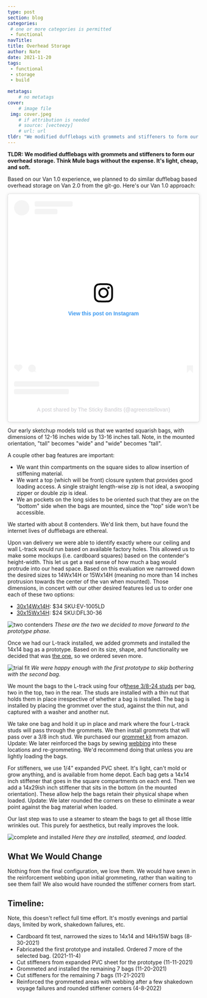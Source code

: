 ```yaml
---
type: post
section: blog
categories: 
 # one or more categories is permitted
 - functional
navTitle: 
title: Overhead Storage
author: Nate
date: 2021-11-20
tags:
 - functional
 - storage
 - build
 
metatags:
	# no metatags
cover: 
	# image file
 img: cover.jpeg
	# if attribution is needed
	# source: [vecteezy]
	# url: url
tldr: "We modified dufflebags with grommets and stiffeners to form our overhead storage.  Think Mule bags without the expense.  It's light, cheap, and soft"
---
```


**TLDR: We modified dufflebags with grommets and stiffeners to form our overhead storage.  Think Mule bags without the expense.  It's light, cheap, and soft.**

Based on our Van 1.0 experience, we planned to do similar dufflebag based overhead storage on Van 2.0 from the git-go.  Here's our Van 1.0 approach: 

<blockquote
  class="instagram-media"
  data-instgrm-captioned
  data-instgrm-permalink="https://www.instagram.com/p/CAS6YS3JhLP/?utm_source=ig_embed&amp;utm_campaign=loading"
  data-instgrm-version="14"
  style="
    background: #fff;
    border: 0;
    border-radius: 3px;
    box-shadow: 0 0 1px 0 rgba(0, 0, 0, 0.5), 0 1px 10px 0 rgba(0, 0, 0, 0.15);
    margin: 1px;
    max-width: 540px;
    min-width: 326px;
    padding: 0;
    width: 99.375%;
    width: -webkit-calc(100% - 2px);
    width: calc(100% - 2px);
  "
>
  <div style="padding: 16px">
    <a
      href="https://www.instagram.com/p/CAS6YS3JhLP/?utm_source=ig_embed&amp;utm_campaign=loading"
      style="
        background: #ffffff;
        line-height: 0;
        padding: 0 0;
        text-align: center;
        text-decoration: none;
        width: 100%;
      "
      target="_blank"
    >
      <div style="display: flex; flex-direction: row; align-items: center">
        <div
          style="
            background-color: #f4f4f4;
            border-radius: 50%;
            flex-grow: 0;
            height: 40px;
            margin-right: 14px;
            width: 40px;
          "
        ></div>
        <div
          style="
            display: flex;
            flex-direction: column;
            flex-grow: 1;
            justify-content: center;
          "
        >
          <div
            style="
              background-color: #f4f4f4;
              border-radius: 4px;
              flex-grow: 0;
              height: 14px;
              margin-bottom: 6px;
              width: 100px;
            "
          ></div>
          <div
            style="
              background-color: #f4f4f4;
              border-radius: 4px;
              flex-grow: 0;
              height: 14px;
              width: 60px;
            "
          ></div>
        </div>
      </div>
      <div style="padding: 19% 0"></div>
      <div
        style="display: block; height: 50px; margin: 0 auto 12px; width: 50px"
      >
        <svg
          width="50px"
          height="50px"
          viewBox="0 0 60 60"
          version="1.1"
          xmlns="https://www.w3.org/2000/svg"
          xmlnsXlink="https://www.w3.org/1999/xlink"
        >
          <g stroke="none" stroke-width="1" fill="none" fill-rule="evenodd">
            <g transform="translate(-511.000000, -20.000000)" fill="#000000">
              <g>
                <path
                  d="M556.869,30.41 C554.814,30.41 553.148,32.076 553.148,34.131 C553.148,36.186 554.814,37.852 556.869,37.852 C558.924,37.852 560.59,36.186 560.59,34.131 C560.59,32.076 558.924,30.41 556.869,30.41 M541,60.657 C535.114,60.657 530.342,55.887 530.342,50 C530.342,44.114 535.114,39.342 541,39.342 C546.887,39.342 551.658,44.114 551.658,50 C551.658,55.887 546.887,60.657 541,60.657 M541,33.886 C532.1,33.886 524.886,41.1 524.886,50 C524.886,58.899 532.1,66.113 541,66.113 C549.9,66.113 557.115,58.899 557.115,50 C557.115,41.1 549.9,33.886 541,33.886 M565.378,62.101 C565.244,65.022 564.756,66.606 564.346,67.663 C563.803,69.06 563.154,70.057 562.106,71.106 C561.058,72.155 560.06,72.803 558.662,73.347 C557.607,73.757 556.021,74.244 553.102,74.378 C549.944,74.521 548.997,74.552 541,74.552 C533.003,74.552 532.056,74.521 528.898,74.378 C525.979,74.244 524.393,73.757 523.338,73.347 C521.94,72.803 520.942,72.155 519.894,71.106 C518.846,70.057 518.197,69.06 517.654,67.663 C517.244,66.606 516.755,65.022 516.623,62.101 C516.479,58.943 516.448,57.996 516.448,50 C516.448,42.003 516.479,41.056 516.623,37.899 C516.755,34.978 517.244,33.391 517.654,32.338 C518.197,30.938 518.846,29.942 519.894,28.894 C520.942,27.846 521.94,27.196 523.338,26.654 C524.393,26.244 525.979,25.756 528.898,25.623 C532.057,25.479 533.004,25.448 541,25.448 C548.997,25.448 549.943,25.479 553.102,25.623 C556.021,25.756 557.607,26.244 558.662,26.654 C560.06,27.196 561.058,27.846 562.106,28.894 C563.154,29.942 563.803,30.938 564.346,32.338 C564.756,33.391 565.244,34.978 565.378,37.899 C565.522,41.056 565.552,42.003 565.552,50 C565.552,57.996 565.522,58.943 565.378,62.101 M570.82,37.631 C570.674,34.438 570.167,32.258 569.425,30.349 C568.659,28.377 567.633,26.702 565.965,25.035 C564.297,23.368 562.623,22.342 560.652,21.575 C558.743,20.834 556.562,20.326 553.369,20.18 C550.169,20.033 549.148,20 541,20 C532.853,20 531.831,20.033 528.631,20.18 C525.438,20.326 523.257,20.834 521.349,21.575 C519.376,22.342 517.703,23.368 516.035,25.035 C514.368,26.702 513.342,28.377 512.574,30.349 C511.834,32.258 511.326,34.438 511.181,37.631 C511.035,40.831 511,41.851 511,50 C511,58.147 511.035,59.17 511.181,62.369 C511.326,65.562 511.834,67.743 512.574,69.651 C513.342,71.625 514.368,73.296 516.035,74.965 C517.703,76.634 519.376,77.658 521.349,78.425 C523.257,79.167 525.438,79.673 528.631,79.82 C531.831,79.965 532.853,80.001 541,80.001 C549.148,80.001 550.169,79.965 553.369,79.82 C556.562,79.673 558.743,79.167 560.652,78.425 C562.623,77.658 564.297,76.634 565.965,74.965 C567.633,73.296 568.659,71.625 569.425,69.651 C570.167,67.743 570.674,65.562 570.82,62.369 C570.966,59.17 571,58.147 571,50 C571,41.851 570.966,40.831 570.82,37.631"
                ></path>
              </g>
            </g>
          </g>
        </svg>
      </div>
      <div style="padding-top: 8px">
        <div
          style="
            color: #3897f0;
            font-family: Arial, sans-serif;
            font-size: 14px;
            font-style: normal;
            font-weight: 550;
            line-height: 18px;
          "
        >
          View this post on Instagram
        </div>
      </div>
      <div style="padding: 12.5% 0"></div>
      <div
        style="
          display: flex;
          flex-direction: row;
          margin-bottom: 14px;
          align-items: center;
        "
      >
        <div>
          <div
            style="
              background-color: #f4f4f4;
              border-radius: 50%;
              height: 12.5px;
              width: 12.5px;
              transform: translateX(0px) translateY(7px);
            "
          ></div>
          <div
            style="
              background-color: #f4f4f4;
              height: 12.5px;
              transform: rotate(-45deg) translateX(3px) translateY(1px);
              width: 12.5px;
              flex-grow: 0;
              margin-right: 14px;
              margin-left: 2px;
            "
          ></div>
          <div
            style="
              background-color: #f4f4f4;
              border-radius: 50%;
              height: 12.5px;
              width: 12.5px;
              transform: translateX(9px) translateY(-18px);
            "
          ></div>
        </div>
        <div style="margin-left: 8px">
          <div
            style="
              background-color: #f4f4f4;
              border-radius: 50%;
              flex-grow: 0;
              height: 20px;
              width: 20px;
            "
          ></div>
          <div
            style="
              width: 0;
              height: 0;
              border-top: 2px solid transparent;
              border-left: 6px solid #f4f4f4;
              border-bottom: 2px solid transparent;
              transform: translateX(16px) translateY(-4px) rotate(30deg);
            "
          ></div>
        </div>
        <div style="margin-left: auto">
          <div
            style="
              width: 0px;
              border-top: 8px solid #f4f4f4;
              border-right: 8px solid transparent;
              transform: translateY(16px);
            "
          ></div>
          <div
            style="
              background-color: #f4f4f4;
              flex-grow: 0;
              height: 12px;
              width: 16px;
              transform: translateY(-4px);
            "
          ></div>
          <div
            style="
              width: 0;
              height: 0;
              border-top: 8px solid #f4f4f4;
              border-left: 8px solid transparent;
              transform: translateY(-4px) translateX(8px);
            "
          ></div>
        </div>
      </div>
      <div
        style="
          display: flex;
          flex-direction: column;
          flex-grow: 1;
          justify-content: center;
          margin-bottom: 24px;
        "
      >
        <div
          style="
            background-color: #f4f4f4;
            border-radius: 4px;
            flex-grow: 0;
            height: 14px;
            margin-bottom: 6px;
            width: 224px;
          "
        ></div>
        <div
          style="
            background-color: #f4f4f4;
            border-radius: 4px;
            flex-grow: 0;
            height: 14px;
            width: 144px;
          "
        ></div></div
    ></a>
    <p
      style="
        color: #c9c8cd;
        font-family: Arial, sans-serif;
        font-size: 14px;
        line-height: 17px;
        margin-bottom: 0;
        margin-top: 8px;
        overflow: hidden;
        padding: 8px 0 7px;
        text-align: center;
        text-overflow: ellipsis;
        white-space: nowrap;
      "
    >
      <a
        href="https://www.instagram.com/p/CAS6YS3JhLP/?utm_source=ig_embed&amp;utm_campaign=loading"
        style="
          color: #c9c8cd;
          font-family: Arial, sans-serif;
          font-size: 14px;
          font-style: normal;
          font-weight: normal;
          line-height: 17px;
          text-decoration: none;
        "
        target="_blank"
        >A post shared by The Sticky Bandits (@agreenstellovan)</a
      >
    </p>
  </div>
</blockquote>

Our early sketchup models told us that we wanted squarish bags, with dimensions of 12-16 inches wide by 13-16 inches tall.  Note, in the mounted orientation, "tall" becomes "wide" and "wide" becomes "tall".

A couple other bag features are important:  
 * We want thin compartments on the square sides to allow insertion of stiffening material.  
 * We want a top (which will be front) closure system that provides good loading access.  A single straight length-wise zip is not ideal, a swooping zipper or double zip is ideal.
 * We an pockets on the long sides to be oriented such that they are on the "bottom" side when the bags are mounted, since the "top" side won't be accessible.

We started with about 8 contenders.  We'd link them, but have found the internet lives of dufflebags are ethereal.

Upon van delivery we were able to identify exactly where our ceiling and wall L-track would run based on available factory holes.  This allowed us to make some mockups (i.e. cardboard squares) based on the contender's height-width.  This let us get a real sense of how much a bag would protrude into our head space.  Based on this evaluation we narrowed down the desired sizes to 14Wx14H or 15Wx14H (meaning no more than 14 inches protrusion towards the center of the van when mounted).  Those dimensions, in concert with our other desired features led us to order one each of these two options:

* [30x14Wx14H](https://www.duffelbags.com/duffel-bags/classic-gear-bag-large): $34 SKU:EV-1005LD
* [30x15Wx14H](https://www.duffelbags.com/duffel-bags/duffelgear-grand-canyon-duffel-30inch): $24 SKU:DFL30-36

![two contenders](contenders.jpeg)
_These are the two we decided to move forward to the prototype phase._

Once we had our L-track installed, we added grommets and installed the 14x14 bag as a prototype. Based on its size, shape, and functionality we decided that was [the one](https://www.duffelbags.com/duffel-bags/classic-gear-bag-large), so we ordered seven more.

![trial fit](trial-fit.jpeg)
_We were happy enough with the first prototype to skip bothering with the second bag._

We mount the bags to the L-track using four of[these 3/8-24 studs](https://www.amazon.com/gp/product/B07YZ4CQ7D/) per bag, two in the top, two in the rear.  The studs are installed with a thin nut that holds them in place irrespective of whether a bag is installed.  The bag is installed by placing the grommet over the stud, against the thin nut, and captured with a washer and another nut.

We take one bag and hold it up in place and mark where the four L-track studs will pass through the grommets.  We then install grommets that will pass over a 3/8 inch stud.  We purchased our [grommet kit](https://www.amazon.com/gp/product/B07FKHHTMZ/) from amazon.  Update: We later reinforced the bags by sewing [webbing](https://www.amazon.com/gp/product/B01KTVB9E0/) into these locations and re-grommeting.  We'd recommend doing that unless you are lightly loading the bags.  

For stiffeners, we use 1/4" expanded PVC sheet.  It's light, can't mold or grow anything, and is available from home depot.  Each bag gets a 14x14 inch stiffener that goes in the square compartments on each end.  Then we add a 14x29ish inch stiffener that sits in the bottom (in the mounted orientation).  These allow help the bags retain their physical shape when loaded.  Update:  We later rounded the corners on these to eliminate a wear point against the bag material when loaded.

Our last step was to use a steamer to steam the bags to get all those little wrinkles out.  This purely for aesthetics, but really improves the look.

![complete and installed](complete.jpeg)
_Here they are installed, steamed, and loaded._

## What We Would Change

Nothing from the final configuration, we love them.  We would have sewn in the reinforcement webbing upon initial grommeting, rather than waiting to see them fail!  We also would have rounded the stiffener corners from start.

## Timeline:

Note, this doesn't reflect full time effort.  It's mostly evenings and partial days, limited by work, shakedown failures, etc.

* Cardboard fit test, narrowed the sizes to 14x14 and 14Hx15W bags (8-30-2021) 
* Fabricated the first prototype and installed.  Ordered 7 more of the selected bag. (2021-11-4)
* Cut stiffeners from expanded PVC sheet for the prototype (11-11-2021)
* Grommeted and installed the remaining 7 bags (11-20-2021)
* Cut stiffeners for the remaining 7 bags (11-21-2021)
* Reinforced the grommeted areas with webbing after a few shakedown voyage failures and rounded stiffener corners (4-8-2022) 
